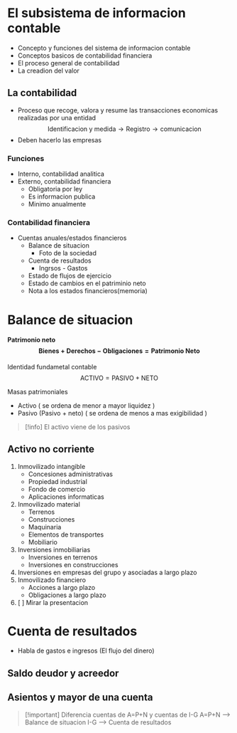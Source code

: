 # El subsistema de informacion contable
- Concepto y funciones del sistema de informacion contable
- Conceptos basicos de contabilidad financiera
- El proceso general de contabilidad
- La creadion del valor


## La contabilidad
- Proceso que recoge, valora y resume las transacciones economicas realizadas por una entidad$$\text{Identificacion y medida}\longrightarrow\text{Registro}\longrightarrow\text{comunicacion}$$
- Deben hacerlo las empresas

### Funciones
- Interno, contabilidad analitica
- Externo, contabilidad financiera
	- Obligatoria por ley
	- Es informacion publica
	- Minimo anualmente

### Contabilidad financiera
- Cuentas anuales/estados financieros
	- Balance de situacion 
		- Foto de la sociedad
	- Cuenta de resultados 
		- Ingrsos - Gastos
	- Estado de flujos de ejercicio
	- Estado de cambios en el patriminio neto
	- Nota a los estados financieros(memoria)

# Balance de situacion
#### Patrimonio neto$$\text{Bienes}+\text{Derechos}-\text{Obligaciones}=\text{Patrimonio Neto}$$
Identidad fundametal contable$$\text{ACTIVO}=\text{PASIVO}+\text{NETO}$$

Masas patrimoniales
- Activo ( se ordena de menor a mayor liquidez )
- Pasivo (Pasivo + neto) ( se ordena de menos a mas exigibilidad )


>[!info] El activo viene de los pasivos

## Activo no corriente
1. Inmovilizado intangible
	- Concesiones administrativas
	- Propiedad industrial
	- Fondo de comercio
	- Aplicaciones informaticas
2. Inmovilizado material
	- Terrenos
	- Construcciones
	- Maquinaria
	- Elementos de transportes
	- Mobiliario
3. Inversiones inmobiliarias
	- Inversiones en terrenos
	- Inversiones en construcciones
4. Inversiones en empresas del grupo y asociadas a largo plazo
5. Inmovilizado financiero
	- Acciones a largo plazo
	- Obligaciones a largo plazo
6. [ ] Mirar la presentacion


# Cuenta de resultados
- Habla de gastos e ingresos (El flujo del dinero)


## Saldo deudor y acreedor

## Asientos y mayor de una cuenta



>[!important] Diferencia cuentas de A=P+N y cuentas de I-G
>A=P+N --> Balance de situacion
>I-G --> Cuenta de resultados


